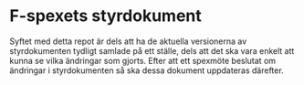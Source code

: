 # F-spexets styrdokument

Syftet med detta repot är dels att ha de aktuella versionerna av styrdokumenten tydligt samlade på ett ställe, dels att det ska vara enkelt att kunna se vilka ändringar som gjorts.
Efter att ett spexmöte beslutat om ändringar i styrdokumenten så ska dessa dokument uppdateras därefter.
